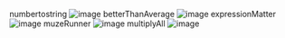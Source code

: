 numbertostring
![image](https://github.com/KROLIKjpg/Convert-a-Number-to-a-String/assets/114894776/13ea400f-4b61-4959-a163-6af9561dc917)
betterThanAverage
![image](https://github.com/KROLIKjpg/Convert-a-Number-to-a-String/assets/114894776/e86b95a4-d458-4286-adcf-f4e1b482da7e)
expressionMatter
![image](https://github.com/KROLIKjpg/Convert-a-Number-to-a-String/assets/114894776/6f4730c0-433d-497c-9f8a-c9b6bce0d7d9)
muzeRunner
![image](https://github.com/KROLIKjpg/Convert-a-Number-to-a-String/assets/114894776/901e600d-2ceb-47e1-a40a-e39a940641e2)
multiplyAll
![image](https://github.com/KROLIKjpg/Convert-a-Number-to-a-String/assets/114894776/1a2d4b91-6cda-4da6-a2d6-e2ee7bbbf231)

